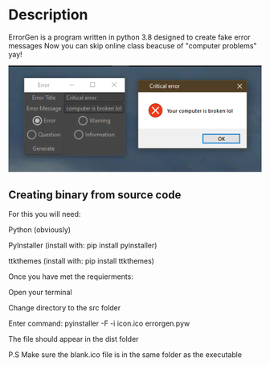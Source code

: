 # Description
ErrorGen is a program written in python 3.8 designed to create fake error messages
Now you can skip online class beacuse of "computer problems" yay!

<img src="Screenshots/screenshot.png" alt="Hello there">

## Creating binary from source code
For this you will need:

Python (obviously)

PyInstaller (install with: pip install pyinstaller)

ttkthemes (install with: pip install ttkthemes)


Once you have met the requierments:

Open your terminal

Change directory to the src folder

Enter command: pyinstaller -F -i icon.ico errorgen.pyw

The file should appear in the dist folder

P.S Make sure the blank.ico file is in the same folder as the executable
